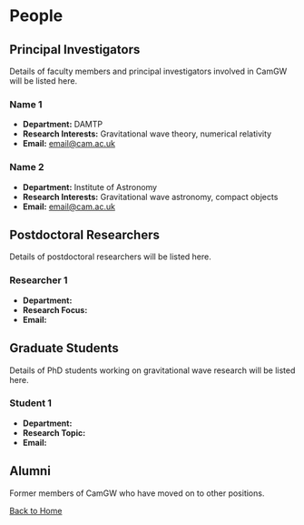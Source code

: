 # People

## Principal Investigators

Details of faculty members and principal investigators involved in CamGW will be listed here.

### Name 1
- **Department:** DAMTP
- **Research Interests:** Gravitational wave theory, numerical relativity
- **Email:** [email@cam.ac.uk](mailto:email@cam.ac.uk)

### Name 2
- **Department:** Institute of Astronomy
- **Research Interests:** Gravitational wave astronomy, compact objects
- **Email:** [email@cam.ac.uk](mailto:email@cam.ac.uk)

## Postdoctoral Researchers

Details of postdoctoral researchers will be listed here.

### Researcher 1
- **Department:** 
- **Research Focus:** 
- **Email:** 

## Graduate Students

Details of PhD students working on gravitational wave research will be listed here.

### Student 1
- **Department:** 
- **Research Topic:** 
- **Email:** 

## Alumni

Former members of CamGW who have moved on to other positions.

[Back to Home](index.html)

